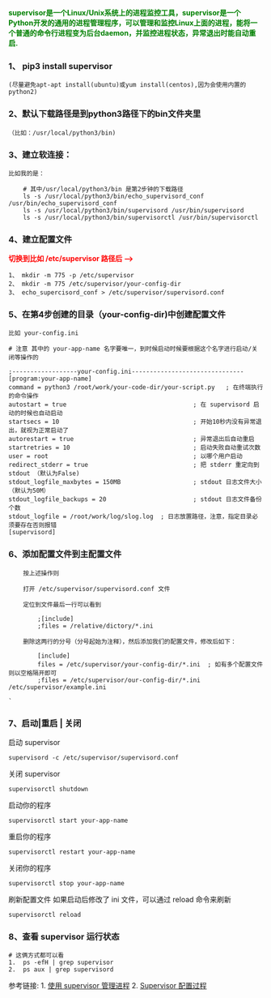 

<font color="green"><strong>supervisor是一个Linux/Unix系统上的进程监控工具，supervisor是一个Python开发的通用的进程管理程序，可以管理和监控Linux上面的进程，能将一个普通的命令行进程变为后台daemon，并监控进程状态，异常退出时能自动重启.</strong></font>

### 1、 pip3 install supervisor
	(尽量避免apt-apt install(ubuntu)或yum install(centos),因为会使用内置的python2)

### 2、默认下载路径是到python3路径下的bin文件夹里
	（比如：/usr/local/python3/bin)

### 3、建立软连接：


	比如我的是：
	
		# 其中/usr/local/python3/bin 是第2步钟的下载路径
		ls -s /usr/local/python3/bin/echo_supervisord_conf /usr/bin/echo_supervisord_conf
		ls -s /usr/local/python3/bin/supervisord /usr/bin/supervisord
		ls -s /usr/local/python3/bin/supervisorctl /usr/bin/supervisorctl


### 4、建立配置文件
 <font color="red"><strong>切换到比如 /etc/supervisor 路径后 --></strong></font>


	1、 mkdir -m 775 -p /etc/supervisor
	2、 mkdir -m 775 /etc/supervisor/your-config-dir
	3、 echo_supercisord_conf > /etc/supervisor/supervisord.conf


###  5、在第4步创建的目录（your-config-dir)中创建配置文件

	比如 your-config.ini
	
	# 注意 其中的 your-app-name 名字要唯一，到时候启动时候要根据这个名字进行启动/关闭等操作的
	
	;------------------your-config.ini-------------------------------
	[program:your-app-name]
	command = python3 /root/work/your-code-dir/your-script.py   ; 在终端执行的命令操作
	autostart = true								   ; 在 supervisord 启动的时候也自动启动
	startsecs = 10									   ; 开始10秒内没有异常退出，就视为正常启动了
	autorestart = true								   ; 异常退出后自动重启
	startretries = 10								   ; 启动失败自动重试次数
	user = root										   ; 以哪个用户启动
	redirect_stderr = true							   ; 把 stderr 重定向到 stdout （默认为False)
	stdout_logfile_maxbytes = 150MB					   ; stdout 日志文件大小（默认为50M）
	stdout_logfile_backups = 20						   ; stdout 日志文件备份个数
	stdout_logfile = /root/work/log/slog.log  ; 日志放置路径，注意，指定目录必须要存在否则报错
	[supervisord]


### 6、添加配置文件到主配置文件
		按上述操作则
	
		打开 /etc/supervisor/supervisord.conf 文件
	
		定位到文件最后一行可以看到
	
			;[include]
			;files = /relative/dictory/*.ini
	
		删除这两行的分号（分号起始为注释），然后添加我们的配置文件，修改后如下：
	
			[include]
			files = /etc/supervisor/your-config-dir/*.ini  ; 如有多个配置文件则以空格隔开即可
			;files = /etc/supervisor/our-config-dir/*.ini /etc/supervisor/example.ini  
	
	`

### 7、启动|重启 | 关闭
启动 supervisor


	supervisord -c /etc/supervisor/supervisord.conf


关闭 supervisor


	supervisorctl shutdown

启动你的程序

	supervisorctl start your-app-name

重启你的程序

	supervisorctl restart your-app-name

关闭你的程序

	supervisorctl stop your-app-name

刷新配置文件  如果启动后修改了 ini 文件，可以通过 reload 命令来刷新

	supervisorctl reload

### 8、查看 supervisor 运行状态

	
	# 这俩方式都可以看
	1.  ps -efH | grep supervisor
	2.  ps aux | grep supervisord
	


参考链接: 
	1. [使用 supervisor 管理进程](http://liyangliang.me/posts/2015/06/using-supervisor/)
	2. [Supervisor 配置过程](https://www.cnblogs.com/alimac/p/5858234.html)
